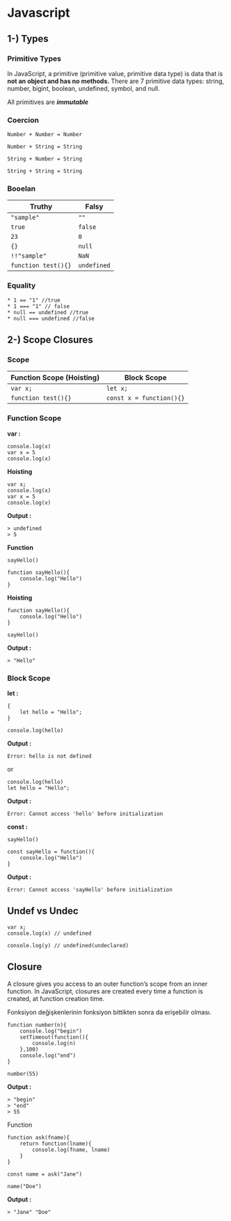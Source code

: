 # Javascript

## 1-) Types
### Primitive Types

In JavaScript, a primitive (primitive value, primitive data type) is data that is **not an object and has no methods.** There are 7 primitive data types: string, number, bigint, boolean, undefined, symbol, and null.

All primitives are ***immutable***

### Coercion 
````
Number + Number = Number

Number + String = String

String + Number = String

String + String = String
````
### Booelan

|Truthy|Falsy|
|--|--|
|`"sample"`|`""`|
|`true`|`false`|
|`23`|`0`|
|`{}`|`null`|
|`!!"sample"`|`NaN`|
|`function test(){}`|`undefined`|

### Equality
````
* 1 == "1" //true
* 1 === "1" // false
* null == undefined //true
* null === undefined //false
````
## 2-) Scope Closures

### Scope

|Function Scope (Hoisting) |Block Scope|
|--|--|
|`var x; `|`let x;`|
|`function test(){}`|`const x = function(){}`|

### Function Scope

**var :**
````
console.log(x)
var x = 5
console.log(x)
````
**Hoisting**

````
var x;
console.log(x)
var x = 5
console.log(x)
````

**Output :**
````
> undefined
> 5
````

**Function**
````
sayHello()

function sayHello(){
	console.log("Hello")
}
````
**Hoisting**
````
function sayHello(){
	console.log("Hello")
}

sayHello()
````

**Output :**
````
> "Hello"
````
### Block Scope

**let :**
````
{
	let hello = "Hello";
}

console.log(hello)
````
**Output :**
````
Error: hello is not defined
````
or

````
console.log(hello)
let hello = "Hello";

````
**Output :**
````
Error: Cannot access 'hello' before initialization
````

**const :**
````
sayHello()

const sayHello = function(){
	console.log("Hello")
}
````
**Output :** 
````
Error: Cannot access 'sayHello' before initialization
````

## Undef vs Undec

````
var x;
console.log(x) // undefined

console.log(y) // undefined(undeclared)
````

## Closure

A closure gives you access to an outer function’s scope from an inner function. In JavaScript, closures are created every time a function is created, at function creation time.

Fonksiyon değişkenlerinin fonksiyon bittikten sonra da erişebilir olması.


````
function number(n){
	console.log("begin")
  	setTimeout(function(){
    	console.log(n)
    },100)
  	console.log("end")
}

number(55)
````

**Output :**
````
> "begin"
> "end"
> 55
````
Function
````
function ask(fname){
	return function(lname){
    	console.log(fname, lname)
    }
}

const name = ask("Jane")

name("Doe")
````

**Output :**
````
> "Jane" "Doe"
````
